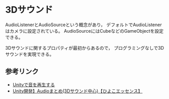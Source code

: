 # 3Dサウンド

AudioListenerとAudioSourceという概念があり，
デフォルトでAudioListenerはカメラに設定されている。
AudioSourceにはCubeなどのGameObjectを設定できる。

3Dサウンドに関するプロパティが最初からあるので，
プログラミングなしで3Dサウンドを実現できる。

## 参考リンク
- [Unityで音を再生する](http://qiita.com/amano-kiyoyuki/items/43fa92cce1a44a8030b5)
- [Unity開発】Audioまとめ(3Dサウンド中心)【ひよこエッセンス】](http://hiyotama.hatenablog.com/entry/2015/05/22/134044)
